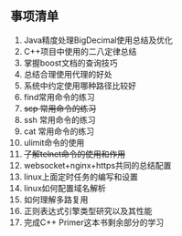 ## 事项清单
1. Java精度处理BigDecimal使用总结及优化
1. C++项目中使用的二八定律总结
1. 掌握boost文档的查询技巧
1. 总结合理使用代理的好处
1. 系统中约定使用哪种路径比较好
1. find常用命令的练习
1. ~~scp 常用命令的练习~~
1. ssh 常用命令的练习
1. cat 常用命令的练习
1. ulimit命令的使用
1. ~~了解telnet命令的使用和作用~~
1. websocket+nginx+https共同的总结配置
1. linux上面定时任务的编写和设置
1. linux如何配置域名解析
1. 如何理解多路复用
1. 正则表达式引擎类型研究以及其性能
1. 完成C++ Primer这本书剩余部分的学习



